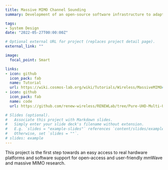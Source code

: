 ```yaml
---
title: Massive MIMO Channel Sounding
summary: Development of an open-source software infrastructure to adapt USPR to RENEWLab Sounder framework for channel-sounding measurements and data transmission experiments for massive MIMO networks.

tags:
- System Design
date: "2022-05-27T00:00:00Z"

# Optional external URL for project (replaces project detail page).
external_link: ""

image:
  focal_point: Smart

links:
- icon: github
  icon_pack: fab
  name: Tutorial
  url: https://wiki.cosmos-lab.org/wiki/Tutorials/Wireless/MassiveMIMO#no1
- icon: github
  icon_pack: fab
  name: code
  url: https://github.com/renew-wireless/RENEWLab/tree/Pure-UHD-Multi-USRP-New-Sync/CC/Sounder

# Slides (optional).
#   Associate this project with Markdown slides.
#   Simply enter your slide deck's filename without extension.
#   E.g. `slides = "example-slides"` references `content/slides/example-slides.md`.
#   Otherwise, set `slides = ""`.
# slides: example
---
```


This project is the first step towards an easy access to real hardware platforms and software support for open-access and user-friendly mmWave and massive MIMO research. 



